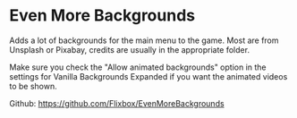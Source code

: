 # Even More Backgrounds

Adds a lot of backgrounds for the main menu to the game. Most are from Unsplash or Pixabay, credits are usually in the appropriate folder.

Make sure you check the "Allow animated backgrounds" option in the settings for Vanilla Backgrounds Expanded if you want the animated videos to be shown.

Github: https://github.com/Flixbox/EvenMoreBackgrounds
